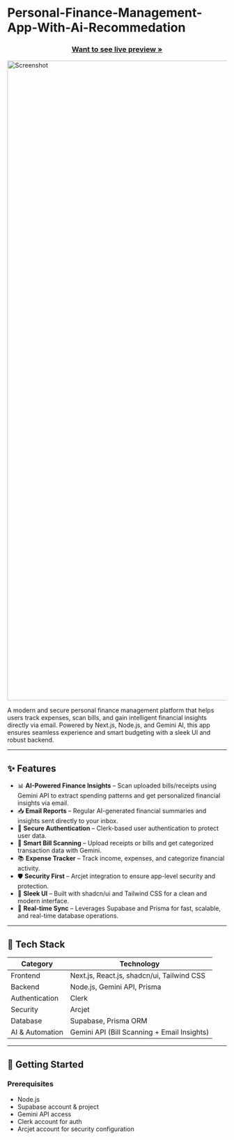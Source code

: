 # Personal-Finance-Management-App-With-Ai-Recommedation
 <h3 align="center"><a href="https://personal-finance-management-app-with-ai-recommedation.vercel.app/"><strong>Want to see live preview »</strong></a></h3>

<img width="1470" alt="Screenshot " src="https://github.com/user-attachments/assets/1bc50b85-b421-4122-8ba4-ae68b2b61432">
<!-- <h2>Dashboard</h2>
<img width="1470" alt="Screenshot " src="https://github.com/user-attachments/assets/0b510533-f6c9-4d9c-9839-eb11360739a6"> -->


A modern and secure personal finance management platform that helps users track expenses, scan bills, and gain intelligent financial insights directly via email. Powered by Next.js, Node.js, and Gemini AI, this app ensures seamless experience and smart budgeting with a sleek UI and robust backend.

---

## ✨ Features

- 📊 **AI-Powered Finance Insights** – Scan uploaded bills/receipts using Gemini API to extract spending patterns and get personalized financial insights via email.
- 📥 **Email Reports** – Regular AI-generated financial summaries and insights sent directly to your inbox.
- 🔐 **Secure Authentication** – Clerk-based user authentication to protect user data.
- 🧾 **Smart Bill Scanning** – Upload receipts or bills and get categorized transaction data with Gemini.
- 📚 **Expense Tracker** – Track income, expenses, and categorize financial activity.
- 🛡️ **Security First** – Arcjet integration to ensure app-level security and protection.
- 🎨 **Sleek UI** – Built with shadcn/ui and Tailwind CSS for a clean and modern interface.
- 🔄 **Real-time Sync** – Leverages Supabase and Prisma for fast, scalable, and real-time database operations.

---

## 🧱 Tech Stack

| Category        | Technology                        |
|-----------------|-----------------------------------|
| Frontend        | Next.js, React.js, shadcn/ui, Tailwind CSS |
| Backend         | Node.js, Gemini API, Prisma       |
| Authentication  | Clerk                             |
| Security        | Arcjet                            |
| Database        | Supabase, Prisma ORM              |
| AI & Automation | Gemini API (Bill Scanning + Email Insights) |

---

## 🚀 Getting Started

### Prerequisites

- Node.js
- Supabase account & project
- Gemini API access
- Clerk account for auth
- Arcjet account for security configuration


